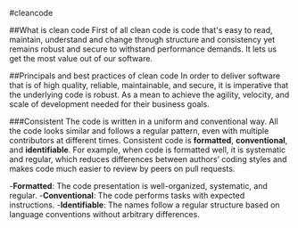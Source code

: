 #cleancode

##What is clean code
First of all clean code is code that's easy to read, maintain, understand and change through structure and consistency yet remains robust and secure to withstand performance demands. It lets us get the most value out of our software.

##Principals and best practices of clean code
In order to deliver software that is of high quality, reliable, maintainable, and secure, it is imperative that the underlying code is robust. As a mean to achieve the agility, velocity, and scale of development needed for their business goals. 

###Consistent
The code is written in a uniform and conventional way. All the code looks similar and follows a regular pattern, even with multiple contributors at different times. Consistent code is **formatted**, **conventional**, and **identifiable**. For example, when code is formatted well, it is systematic and regular, which reduces differences between authors’ coding styles and makes code much easier to review by peers on pull requests.

-**Formatted**: The code presentation is well-organized, systematic, and regular. 
-**Conventional**: The code performs tasks with expected instructions. 
-**Identifiable**: The names follow a regular structure based on language conventions without arbitrary differences. 

